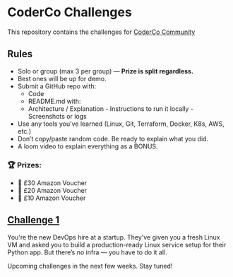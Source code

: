 # CoderCo Challenges

This repository contains the challenges for [CoderCo Community](https://www.skool.com/coderco/about?ref=d41d6abc9a4948529e818ca2cebd2bea)

## Rules

- Solo or group (max 3 per group) — **Prize is split regardless.**
- Best ones will be up for demo.
- Submit a GitHub repo with:
  - Code
  - README.md with:
  - Architecture / Explanation
        - Instructions to run it locally
        - Screenshots or logs
- Use any tools you’ve learned (Linux, Git, Terraform, Docker, K8s, AWS, etc.)
- Don’t copy/paste random code. Be ready to explain what you did.
- A loom video to explain everything as a BONUS.

### 🏆 Prizes:

- 🥇 £30 Amazon Voucher
- 🥈 £20 Amazon Voucher
- 🥉 £10 Amazon Voucher

## [Challenge 1](./challenge1/README.md)

You're the new DevOps hire at a startup. They've given you a fresh Linux VM and asked you to build a production-ready Linux service setup for their Python app. But there’s no infra — you have to do it all.

Upcoming challenges in the next few weeks. Stay tuned!

